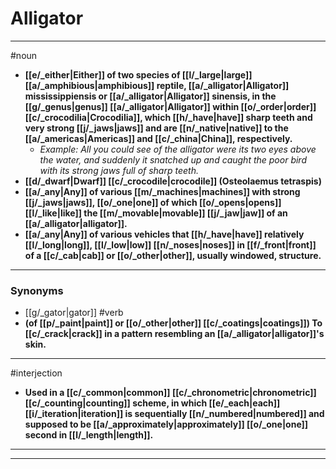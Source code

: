 # Alligator
---
#noun
- **[[e/_either|Either]] of two species of [[l/_large|large]] [[a/_amphibious|amphibious]] reptile, [[a/_alligator|Alligator]] mississippiensis or [[a/_alligator|Alligator]] sinensis, in the [[g/_genus|genus]] [[a/_alligator|Alligator]] within [[o/_order|order]] [[c/_crocodilia|Crocodilia]], which [[h/_have|have]] sharp teeth and very strong [[j/_jaws|jaws]] and are [[n/_native|native]] to the [[a/_americas|Americas]] and [[c/_china|China]], respectively.**
	- _Example: All you could see of the alligator were its two eyes above the water, and suddenly it snatched up and caught the poor bird with its strong jaws full of sharp teeth._
- **[[d/_dwarf|Dwarf]] [[c/_crocodile|crocodile]] (Osteolaemus tetraspis)**
- **[[a/_any|Any]] of various [[m/_machines|machines]] with strong [[j/_jaws|jaws]], [[o/_one|one]] of which [[o/_opens|opens]] [[l/_like|like]] the [[m/_movable|movable]] [[j/_jaw|jaw]] of an [[a/_alligator|alligator]].**
- **[[a/_any|Any]] of various vehicles that [[h/_have|have]] relatively [[l/_long|long]], [[l/_low|low]] [[n/_noses|noses]] in [[f/_front|front]] of a [[c/_cab|cab]] or [[o/_other|other]], usually windowed, structure.**
---
### Synonyms
- [[g/_gator|gator]]
#verb
- **(of [[p/_paint|paint]] or [[o/_other|other]] [[c/_coatings|coatings]]) To [[c/_crack|crack]] in a pattern resembling an [[a/_alligator|alligator]]'s skin.**
---
#interjection
- **Used in a [[c/_common|common]] [[c/_chronometric|chronometric]] [[c/_counting|counting]] scheme, in which [[e/_each|each]] [[i/_iteration|iteration]] is sequentially [[n/_numbered|numbered]] and supposed to be [[a/_approximately|approximately]] [[o/_one|one]] second in [[l/_length|length]].**
---
---
